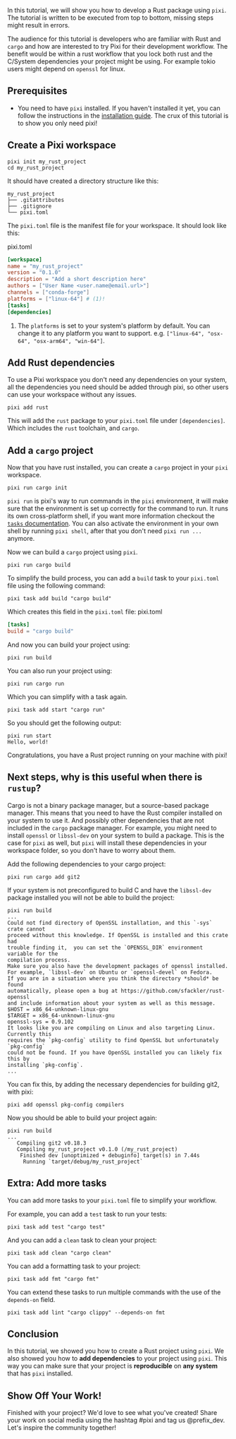 In this tutorial, we will show you how to develop a Rust package using `pixi`. The tutorial is written to be executed from top to bottom, missing steps might result in errors.

The audience for this tutorial is developers who are familiar with Rust and `cargo` and how are interested to try Pixi for their development workflow. The benefit would be within a rust workflow that you lock both rust and the C/System dependencies your project might be using. For example tokio users might depend on `openssl` for linux.

## Prerequisites

- You need to have `pixi` installed. If you haven't installed it yet, you can follow the instructions in the [installation guide](../../). The crux of this tutorial is to show you only need pixi!

## Create a Pixi workspace

```shell
pixi init my_rust_project
cd my_rust_project

```

It should have created a directory structure like this:

```shell
my_rust_project
├── .gitattributes
├── .gitignore
└── pixi.toml

```

The `pixi.toml` file is the manifest file for your workspace. It should look like this:

pixi.toml

```toml
[workspace]
name = "my_rust_project"
version = "0.1.0"
description = "Add a short description here"
authors = ["User Name <user.name@email.url>"]
channels = ["conda-forge"]
platforms = ["linux-64"] # (1)!
[tasks]
[dependencies]

```

1. The `platforms` is set to your system's platform by default. You can change it to any platform you want to support. e.g. `["linux-64", "osx-64", "osx-arm64", "win-64"]`.

## Add Rust dependencies

To use a Pixi workspace you don't need any dependencies on your system, all the dependencies you need should be added through pixi, so other users can use your workspace without any issues.

```shell
pixi add rust

```

This will add the `rust` package to your `pixi.toml` file under `[dependencies]`. Which includes the `rust` toolchain, and `cargo`.

## Add a `cargo` project

Now that you have rust installed, you can create a `cargo` project in your `pixi` workspace.

```shell
pixi run cargo init

```

`pixi run` is pixi's way to run commands in the `pixi` environment, it will make sure that the environment is set up correctly for the command to run. It runs its own cross-platform shell, if you want more information checkout the [`tasks` documentation](../../workspace/advanced_tasks/). You can also activate the environment in your own shell by running `pixi shell`, after that you don't need `pixi run ...` anymore.

Now we can build a `cargo` project using `pixi`.

```shell
pixi run cargo build

```

To simplify the build process, you can add a `build` task to your `pixi.toml` file using the following command:

```shell
pixi task add build "cargo build"

```

Which creates this field in the `pixi.toml` file: pixi.toml

```toml
[tasks]
build = "cargo build"

```

And now you can build your project using:

```shell
pixi run build

```

You can also run your project using:

```shell
pixi run cargo run

```

Which you can simplify with a task again.

```shell
pixi task add start "cargo run"

```

So you should get the following output:

```shell
pixi run start
Hello, world!

```

Congratulations, you have a Rust project running on your machine with pixi!

## Next steps, why is this useful when there is `rustup`?

Cargo is not a binary package manager, but a source-based package manager. This means that you need to have the Rust compiler installed on your system to use it. And possibly other dependencies that are not included in the `cargo` package manager. For example, you might need to install `openssl` or `libssl-dev` on your system to build a package. This is the case for `pixi` as well, but `pixi` will install these dependencies in your workspace folder, so you don't have to worry about them.

Add the following dependencies to your cargo project:

```shell
pixi run cargo add git2

```

If your system is not preconfigured to build C and have the `libssl-dev` package installed you will not be able to build the project:

```shell
pixi run build
...
Could not find directory of OpenSSL installation, and this `-sys` crate cannot
proceed without this knowledge. If OpenSSL is installed and this crate had
trouble finding it,  you can set the `OPENSSL_DIR` environment variable for the
compilation process.
Make sure you also have the development packages of openssl installed.
For example, `libssl-dev` on Ubuntu or `openssl-devel` on Fedora.
If you are in a situation where you think the directory *should* be found
automatically, please open a bug at https://github.com/sfackler/rust-openssl
and include information about your system as well as this message.
$HOST = x86_64-unknown-linux-gnu
$TARGET = x86_64-unknown-linux-gnu
openssl-sys = 0.9.102
It looks like you are compiling on Linux and also targeting Linux. Currently this
requires the `pkg-config` utility to find OpenSSL but unfortunately `pkg-config`
could not be found. If you have OpenSSL installed you can likely fix this by
installing `pkg-config`.
...

```

You can fix this, by adding the necessary dependencies for building git2, with pixi:

```shell
pixi add openssl pkg-config compilers

```

Now you should be able to build your project again:

```shell
pixi run build
...
   Compiling git2 v0.18.3
   Compiling my_rust_project v0.1.0 (/my_rust_project)
    Finished dev [unoptimized + debuginfo] target(s) in 7.44s
     Running `target/debug/my_rust_project`

```

## Extra: Add more tasks

You can add more tasks to your `pixi.toml` file to simplify your workflow.

For example, you can add a `test` task to run your tests:

```shell
pixi task add test "cargo test"

```

And you can add a `clean` task to clean your project:

```shell
pixi task add clean "cargo clean"

```

You can add a formatting task to your project:

```shell
pixi task add fmt "cargo fmt"

```

You can extend these tasks to run multiple commands with the use of the `depends-on` field.

```shell
pixi task add lint "cargo clippy" --depends-on fmt

```

## Conclusion

In this tutorial, we showed you how to create a Rust project using `pixi`. We also showed you how to **add dependencies** to your project using `pixi`. This way you can make sure that your project is **reproducible** on **any system** that has `pixi` installed.

## Show Off Your Work!

Finished with your project? We'd love to see what you've created! Share your work on social media using the hashtag #pixi and tag us @prefix_dev. Let's inspire the community together!

